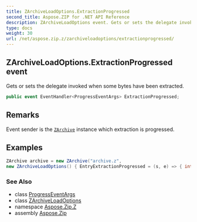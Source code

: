 ```yaml
---
title: ZArchiveLoadOptions.ExtractionProgressed
second_title: Aspose.ZIP for .NET API Reference
description: ZArchiveLoadOptions event. Gets or sets the delegate invoked when some bytes have been extracted
type: docs
weight: 30
url: /net/aspose.zip.z/zarchiveloadoptions/extractionprogressed/
---
```

## ZArchiveLoadOptions.ExtractionProgressed event

Gets or sets the delegate invoked when some bytes have been extracted.

```csharp
public event EventHandler<ProgressEventArgs> ExtractionProgressed;
```

## Remarks

Event sender is the [`ZArchive`](../../zarchive/) instance which extraction is progressed.

## Examples

```csharp
ZArchive archive = new ZArchive("archive.z", 
new ZArchiveLoadOptions() { EntryExtractionProgressed = (s, e) => { int percent = (int)((100 * e.ProceededBytes) / length); } })
```

### See Also

* class [ProgressEventArgs](../../../aspose.zip/progresseventargs/)
* class [ZArchiveLoadOptions](../)
* namespace [Aspose.Zip.Z](../../zarchiveloadoptions/)
* assembly [Aspose.Zip](../../../)


